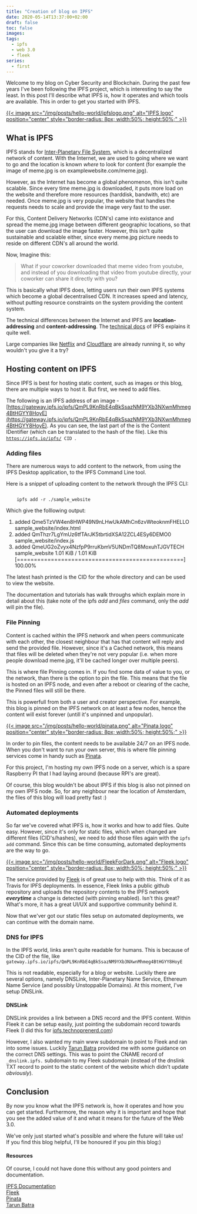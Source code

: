 ```yaml
---
title: "Creation of blog on IPFS"
date: 2020-05-14T13:37:00+02:00
draft: false
toc: false
images:
tags:
  - ipfs
  - web 3.0
  - fleek
series:
  - first
---
```


Welcome to my blog on Cyber Security and Blockchain. During the past few years I've been following the IPFS project, which is interesting to say the least. In this post I'll describe what IPFS is, how it operates and which tools are available. This in order to get you started with IPFS.


<a href="https://ipfs.io/">
{{< image src="/img/posts/hello-world/ipfslogo.png" alt="IPFS logo" position="center" style="border-radius: 8px; width:50%; height:50%;" >}}
</a>

<h2>What is IPFS</h2>

IPFS stands for [Inter-Planetary File System](https://ipfs.io/), which is a decentralized network of content. With the Internet, we are used to going where we want to go and the location is known <i>where</i> to look for content (for example the image of meme.jpg is on examplewebsite.com/meme.jpg). 

However, as the Internet has become a global phenomenon, this isn't quite scalable. Since every time meme.jpg is downloaded, it puts more load on the website and therefore more resources (harddisk, bandwith, etc) are needed. 
Once meme.jpg is very popular, the website that handles the requests needs to scale and provide the image very fast to the user.

For this, Content Delivery Networks (CDN's) came into existance and spread the meme.jpg image between different geographic locations, so that the user can download the image faster.
However, this isn't quite sustainable and scalable either, since every meme.jpg picture needs to reside on different CDN's all around the world.

Now, Imagine this: 

>What if your coworker downloaded that meme video from youtube, and instead of you downloading that video from youtube directly, your coworker can share it directly with you?


This is basically what IPFS does, letting users run their own IPFS systems which become a global decentralised CDN. It increases speed and latency, without putting resource constraints on the system providing the content system.

The technical differences between the Internet and IPFS are **location-addressing** and **content-addressing**. The [technical docs](https://docs-beta.ipfs.io/concepts/) of IPFS explains it quite well.

Large companies like [Netflix](blog.ipfs.io/2020-02-14-improved-bitswap-for-container-distribution/) and [Cloudflare](https://blog.cloudflare.com/distributed-web-gateway/) are already running it, so why wouldn't you give it a try?

<h2>Hosting content on IPFS</h2>

Since IPFS is best for hosting static content, such as images or this blog, there are multiple ways to host it. But first, we need to add files. 

The following is an IPFS address of an image - [https://gateway.ipfs.io/ipfs/QmPL9KnRbE4qBkSsazNM9YXb3NXwnMhmeg4BtHGYY8HoyE](https://gateway.ipfs.io/ipfs/QmPL9KnRbE4qBkSsazNM9YXb3NXwnMhmeg4BtHGYY8HoyE).
As you can see, the last part of the is the Content IDentifier (which can be translated to the hash of the file).
Like this <code>https://ipfs.io/ipfs/ CID  </code>.

<h3>Adding files</h3>

There are numerous ways to add content to the network, from using the IPFS Desktop application, to the IPFS Command Line tool.

Here is a snippet of uploading content to the network through the IPFS CLI:

<code>
	ipfs add -r ./sample_website
</code>

Which give the folllowing output:

1. added Qme5TzVW4en8HWP49N9nLHwUkAMhCn6zvWteoknmFHELLO sample_website/index.html
1. added QmThzr7LgYmUz6tfTArJK5tbrtidXSA12ZCL4ESy6DEMO0 sample_website/index.js
1. added QmeUG2oZvyx4NzfpP9rruKbmV5UNDmTQ8MoxuhTJGVTECH sample_website
  1.01 KiB / 1.01 KiB [=================================================] 100.00%


The latest hash printed is the CID for the whole directory and can be used to view the website.

The documentation and tutorials has walk throughs which explain more in detail about this (take note of the ipfs <i>add</i> and <i>files</i> command, only the <i>add</i> will pin the file).

<h3>File Pinning</h3>

Content is cached within the IPFS network and when peers communicate with each other, the closest neighbour that has that content will reply and send the provided file. 
However, since it's a Cached network, this means that files will be deleted when they're not very popular (i.e. when more people download meme.jpg, it'll be cached longer over multiple peers).

This is where file Pinning comes in. If you find some data of value to you, or the network, than there is the option to pin the file. This means that the file is hosted on an IPFS node, and even after a reboot or clearing of the cache, the Pinned files will still be there. 

This is powerfull from both a user and creator perspective. For example, this blog is pinned on the IPFS network on at least a few nodes, hence the content will exist forever (untill it's unpinned and unpopular).

<a href="https://pinata.cloud/">
{{< image src="/img/posts/hello-world/pinata.png" alt="Pinata logo" position="center" style="border-radius: 8px; width:50%; height:50%;" >}}
</a>

In order to pin files, the content needs to be available 24/7 on an IPFS node. When you don't want to run your own server, this is where file pinning services come in handy such as [Pinata](https://pinata.cloud/).

For this project, I'm hosting my own IPFS node on a server, which is a spare Raspberry PI that I had laying around (because RPI's are great).

Of course, this blog wouldn't be about IPFS if this blog is also not pinned on my own  IPFS node. So, for any neighbour near the location of Amsterdam, the files of this blog will load pretty fast :)


<h3>Automated deployments</h3>

So far we've covered what IPFS is, how it works and how to add files. Quite easy. However, since it's only for static files, which when changed are different files (CID's/hashes), we need to add those files again with the <code>ipfs add</code> command. 
Since this can be time consuming, automated deployments are the way to go. 

<a href="https://fleek.co/">
{{< image src="/img/posts/hello-world/FleekForDark.png" alt="Fleek logo" position="center" style="border-radius: 8px; width:50%; height:50%;" >}}
</a>

The service provided by [Fleek](https://fleek.co) is of great use to help with this. Think of it as Travis for IPFS deployments. In essence, Fleek links a public github repository and uploads the repository contents to the IPFS network ***everytime*** a change is detected (with pinning enabled). Isn't this great?
What's more, it has a great UI/UX and supportive community behind it.

Now that we'ver got our static files setup on automated deployments, we can continue with the domain name.

<h3>DNS for IPFS</h3>

In the IPFS world, links aren't quite readable for humans. This is because of the CID of the file, like <code>gateway.ipfs.io/ipfs/QmPL9KnRbE4qBkSsazNM9YXb3NXwnMhmeg4BtHGYY8HoyE</code>

This is not readable, especially for a blog or website. 
Luckily there are several options, namely DNSLink, Inter-Planetary Name Service, Ethereum Name Service (and possibly Unstoppable Domains).
At this moment, I've setup DNSLink.

<h4>DNSLink</h4>

DNSLink provides a link between a DNS record and the IPFS content. Within Fleek it can be setup easily, just pointing the subdomain record towards Fleek (I did this for [ipfs.technoprenerd.com](ipfs.technoprenerd.com))

However, I also wanted my main www subdomain to point to Fleek and ran into some issues. Luckily [Tarun Batra](ipfs.tarunbatra.com/blog/decentralization/Deploy-your-website-on-IPFS-Why-and-How/) provided me with some guidance on the correct DNS settings.
This was to point the CNAME record of <code>_dnslink.ipfs.</code> subdomain to my Fleek subdomain (instead of the dnslink TXT record to point to the static content of the website which didn't update <i>obviously</i>).


<h2>Conclusion</h2>

By now you know what the IPFS network is, how it operates and how you can get started.
Furthermore, the reason why it is important and hope that you see the added value of it and what it means for the future of the Web 3.0. 


We've only just started what's possible and where the future will take us! 
<br>
If you find this blog helpful, I'll be honoured if you pin this blog:)

<h4>Resources</h4>
Of course, I could not have done this without any good pointers and documentation.

[IPFS Documentation](https://docs-beta.ipfs.io/concepts/) 
<br>
[Fleek](https://gateway.ipfs.io/ipns/blog.fleek.co/posts/go-with-hugo-and-fleek)
<br>
[Pinata](https://pinata.cloud)
<br>
[Tarun Batra](https://gateway.ipfs.io/ipns/ipfs.tarunbatra.com/blog/decentralization/Deploy-your-website-on-IPFS-Why-and-How/)
